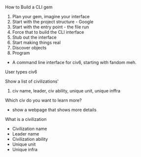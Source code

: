 How to Build a CLI gem

1. Plan your gem, imagine your interface
2. Start with the project structure - Google
3. Start with the entry point - the file run
4. Force that to build the CLI interface
5. Stub out the interface
6. Start making things real
7. Discover objects
8. Program

- A command line interface for civ6, starting with fandom meh.

User types civ6

Show a list of civilizations'
1. civ name, leader, civ ability, unique unit, unique inffra

Which civ do you want to learn more?
- show a webpage that shows more details

What is a civilization
- Civilization name
- Leader name
- Civilization ability
- Unique unit
- Unique infra
